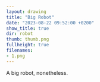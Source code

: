 ```yaml
---
layout: drawing
title: "Big Robot"
date: "2023-08-22 09:52:00 +0200"
show_title: true
dir: robot
thumb: thumb.png
fullheight: true
filenames: 
- 1.png
---
```


A big robot, nonetheless.
